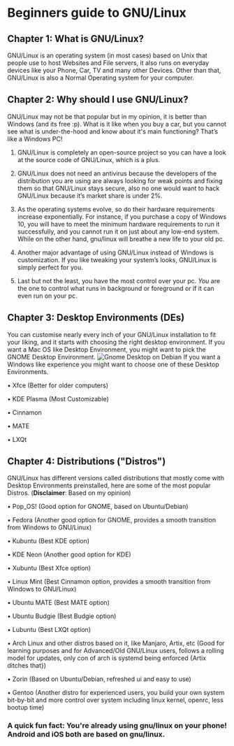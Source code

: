 # Beginners guide to GNU/Linux
## Chapter 1: What is GNU/Linux?
GNU/Linux is an operating system (in most cases) based on Unix that people use to host Websites and File servers, it also runs on everyday devices like your Phone, Car, TV and many other Devices. 
Other than that, GNU/Linux is also a Normal Operating system for your computer.
## Chapter 2: Why should I use GNU/Linux?
GNU/Linux may not be that popular but in my opinion, it is better than Windows (and its free :p). What is it like when you buy a car, but you cannot see what is under-the-hood and know about it's main functioning? 
That’s like a Windows PC!

1. GNU/Linux is completely an open-source project so you can have a look at the source code of GNU/Linux, which is a plus. 

2. GNU/Linux does not need an antivirus because the developers of the distribution you are using are always looking for weak points and fixing them so that GNU/Linux stays secure, also no one would want to hack GNU/Linux because it’s market share is under 2%.

3. As the operating systems evolve, so do their hardware requirements increase
exponentially. For instance, if you purchase a copy of Windows 10, you will have to meet the minimum hardware requirements to run it successfully, 
and you cannot run it on just about any low-end system. While on the other hand, gnu/linux will breathe a new life to your old pc.

4. Another major advantage of using GNU/Linux instead of Windows is customization. If you like tweaking your system’s looks, GNU/Linux is simply perfect for you.

5. Last but not the least, you have the most control over your pc. *You* are the one to control what runs in background or foreground or if it can even run on your pc.
## Chapter 3: Desktop Environments (DEs)
You can customise nearly every inch of your GNU/Linux installation to fit your liking, and it starts with choosing the right desktop environment. If you want a Mac OS like Desktop Environment, you might want to pick the GNOME Desktop Environment.
![Gnome Desktop on Debian](https://news-cdn.softpedia.com/images/news2/Debian-8-quot-Jessie-quot-to-Get-GNOME-3-14-459470-2.jpg)
If you want a Windows like experience you might want to choose one of these Desktop Environments.

• Xfce (Better for older computers)

• KDE Plasma (Most Customizable)

• Cinnamon

• MATE

• LXQt

## Chapter 4: Distributions ("Distros")
GNU/Linux has different versions called distributions that mostly
come with Desktop Environments preinstalled, here are some of
the most popular Distros. 
(**Disclaimer**: Based on my opinion)

• Pop_OS! (Good option for GNOME, based on Ubuntu/Debian)

• Fedora (Another good option for GNOME, provides a smooth transition from Windows to GNU/Linux)

• Kubuntu (Best KDE option)

• KDE Neon (Another good option for KDE)

• Xubuntu (Best Xfce option)

• Linux Mint (Best Cinnamon option, provides a smooth transition from Windows to GNU/Linux)

• Ubuntu MATE (Best MATE option)

• Ubuntu Budgie (Best Budgie option)

• Lubuntu (Best LXQt option)

• Arch Linux and other distros based on it, like Manjaro, Artix, etc (Good for learning purposes and for Advanced/Old GNU/Linux users, follows a rolling model for updates, only con of arch is systemd being enforced {Artix ditches that})

• Zorin (Based on Ubuntu/Debian, refreshed ui and easy to use)

• Gentoo (Another distro for experienced users, you build your own system bit-by-bit and more control over system including linux kernel, openrc, less bootup time)

### A quick fun fact: You're already using gnu/linux on your phone! Android and iOS both are based on gnu/linux.

